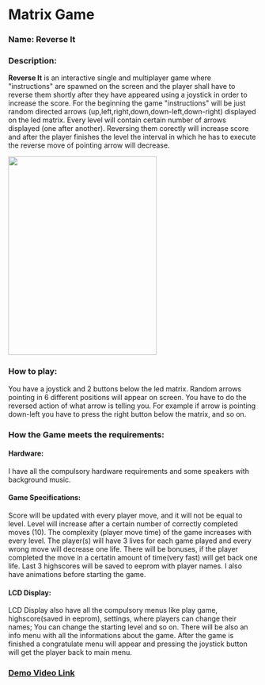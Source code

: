 # Matrix Game  
### Name: Reverse It  
### Description:
**Reverse It** is an interactive single and multiplayer game where "instructions" are spawned on the screen and the player shall
have to reverse them shortly after they have appeared using a joystick in order to increase the score. For the beginning the game "instructions" will be just random directed arrows (up,left,right,down,down-left,down-right) displayed on the led matrix. Every level will contain certain number of arrows displayed (one after another). Reversing them corectly will increase score and after the player finishes the level the interval in which he has to execute the reverse move of pointing arrow will decrease.

<img src="Images/cTree.gif" width="300" height="400">



### How to play: 
You have a joystick and 2 buttons below the led matrix. Random arrows pointing in 6 different positions will appear on screen. You have to do the reversed action of what arrow is telling you. For example if arrow is pointing down-left you have to press the right  button below the matrix, and so on.


### How the Game meets the requirements:
#### Hardware: 
I have all the compulsory hardware requirements and some speakers with background music.
#### Game Specifications: 
Score will be updated with every player move, and it will not be equal to level. Level will increase
after a certain number of correctly completed moves (10). The complexity (player move time) of the game increases with every level.
The player(s) will have 3 lives for each game played and every wrong move will decrease one life. There will be bonuses, if
the player completed the move in a certatin amount of time(very fast) will get back one life. Last 3 highscores will be saved
to eeprom with player names. I also have animations before starting the game.

#### LCD Display: 
LCD Display also have all the compulsory menus like play game, highscore(saved in eeprom), settings, 
where players can change their names; You can change the starting level and so on. There will be
also an info menu with all the informations about the game. After the game is finished a congratulate menu will appear and pressing the joystick button will get the player back to main menu.

### [Demo Video Link](https://www.youtube.com/watch?v=ipwmN_Qqrns&feature=youtu.be)

